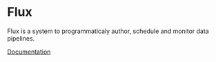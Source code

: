 Flux
====
Flux is a system to programmaticaly author, schedule and monitor data pipelines. 

[Documentation](/static/docs/index.html)
